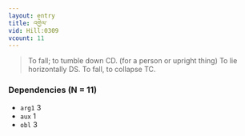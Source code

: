 ```yaml
---
layout: entry
title: འགྱེལ་
vid: Hill:0309
vcount: 11
---
```

> To fall; to tumble down CD\. (for a person or upright thing) To lie horizontally DS\. To fall, to collapse TC\.


### Dependencies (N = 11)
* `arg1` 3
* `aux` 1
* `obl` 3
